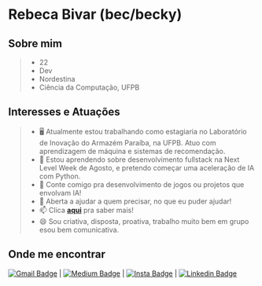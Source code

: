 
# Rebeca Bivar (bec/becky)
## Sobre mim

> * 22
> * Dev
> * Nordestina
> * Ciência da Computação, UFPB

## Interesses e Atuações

> - :desktop_computer: Atualmente estou trabalhando como estagiaria no Laboratório de Inovação do Armazém Paraíba, na UFPB. Atuo com aprendizagem de máquina e sistemas de recomendação.
> - 🌱 Estou aprendendo sobre desenvolvimento fullstack na Next Level Week de Agosto, e pretendo começar uma aceleração de IA com Python.
> - 👯 Conte comigo pra desenvolvimento de jogos ou projetos que envolvam IA!
> - 💬 Aberta a ajudar a quem precisar, no que eu puder ajudar!
> - 📫 Clica [**aqui**](https://bivar.github.io/about.html) pra saber mais!
> - 😄 Sou criativa, disposta, proativa, trabalho muito bem em grupo esou bem comunicativa.

## Onde me encontrar

[![Gmail Badge](https://img.shields.io/badge/-andradebivar@gmail.com-c14438?style=flat-square&logo=Gmail&logoColor=white&link=mailto:andradebivar@gmail.com)](mailto:andradebivar@gmail.com) | [![Medium Badge](https://img.shields.io/badge/-beckyend-blueviolet?style=flat-square&logo=Instagram&logoColor=white&link=http://instagram.com/beckyend)](http://instagram.com/beckyend) | [![Insta Badge](https://img.shields.io/badge/-rbvrr-black?style=flat-square&logo=Medium&logoColor=white&link=https://medium.com/@rbvrr)](https://medium.com/@rbvrr) | [![Linkedin Badge](https://img.shields.io/badge/-RebecaBivar-blue?style=flat-square&logo=Linkedin&logoColor=white&link=https://www.linkedin.com/in/rebecabivar)](https://www.linkedin.com/in/rebecabivar)

